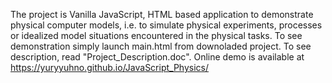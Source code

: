 The project is Vanilla JavaScript, HTML based application to demonstrate physical computer models, i.e. to simulate physical experiments, processes or idealized model situations encountered in the physical tasks. To see demonstration simply launch main.html from downoladed project. To see description, read "Project_Description.doc".
Online demo is available at https://yuryyuhno.github.io/JavaScript_Physics/

